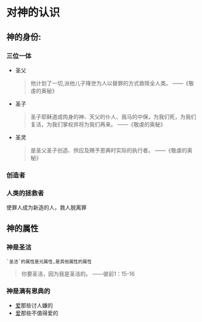 # 对神的认识
## 神的身份:
###  三位一体
- 圣父
	>他计划了一切,派他儿子降世为人以替罪的方式救赎全人类。
	>——《敬虔的奥秘》 
- 圣子
	>圣子耶稣道成肉身的神、天父的仆人、我马的中保，为我们死，为我们复活，为我们掌权并将为我们再来。
	>——《敬虔的奥秘》
- 圣灵
	>是圣父圣子创造、供应及赐予恩典时实际的执行者。
	>——《敬虔的奥秘》

###  创造者

### 人类的拯救者
使罪人成为新造的人，救人脱离罪
## 神的属性
### 神是圣洁
	`圣洁`的属性是元属性,是其他属性的属性
>你要圣洁，因为我是圣洁的。
>——彼前1：15-16
### 神是满有恩典的
- [爱](信仰/爱.md)那些讨人嫌的
- [爱](信仰/爱.md)那些不值得爱的